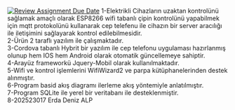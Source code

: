 [![Review Assignment Due Date](https://classroom.github.com/assets/deadline-readme-button-24ddc0f5d75046c5622901739e7c5dd533143b0c8e959d652212380cedb1ea36.svg)](https://classroom.github.com/a/QA5O9x4M)
1-Elektrikli Cihazların uzaktan kontrolünü sağlamak amaçlı olarak ESP8266 wifi tabanlı çipin kontrolünü yapabilmek için mqtt protokolünü kullanarak cep telefenu ile cihazın bir server aracılığı ile iletişimini sağlayarak kontrol edilebilmesidir.</br>
2-Ürün 2 taraflı yazılım ile çalışmaktadır.</br>
3-Cordova tabanlı Hybrit bir yazılım ile cep telefonu uygulaması hazırlanmış olunup hem IOS hem Android olarak otomatik güncellemeye sahiptir.</br>
4-Arayüz frameworkü Jquery-Mobil olarak kullanılmaktadır.</br>
5-Wifi ve kontrol işlemlerini WifiWizard2 ve parpa kütüphanelerinden destek alınmıştır.</br>
6-Program basid akış diagramı ilerleme akış yöntemiyle anlatılmıştır.</br>
7-Program SQLite ile yerel bir veritabanı ile desteklenmiştir.</br>
8-202523017 Erda Deniz ALP
